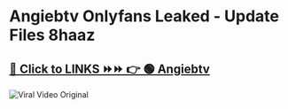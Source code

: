 
 # Angiebtv Onlyfans Leaked - Update Files 8haaz

## <h2><a href="https://clipsfans.com/Angiebtv&ref=git">🔗 Click to LINKS ⏩⏩ 👉 🟢 Angiebtv </a></h2>

<a href="https://clipsfans.com/Angiebtv&ref=git" rel="nofollow" data-target="animated-image.originalLink"><img src="https://i.ibb.co.com/xMMVF88/686577567.gif" alt="Viral Video Original" style="max-width: 100%; display: inline-block;" data-target="animated-image.originalImage"></a>

